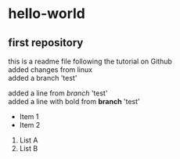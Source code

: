 # hello-world
## first repository
 this is a readme file following the tutorial on Github  
 added changes from linux  
 added a branch 'test'
 
 added a line from *branch* 'test'  
 added a line with bold from **branch** 'test'
 
 * Item 1  
 * Item 2  
 
 1. List A  
 2. List B  
